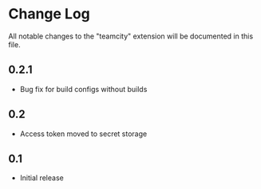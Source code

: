 # Change Log

All notable changes to the "teamcity" extension will be documented in this file.

## 0.2.1
- Bug fix for build configs without builds 

## 0.2

- Access token moved to secret storage

## 0.1

- Initial release